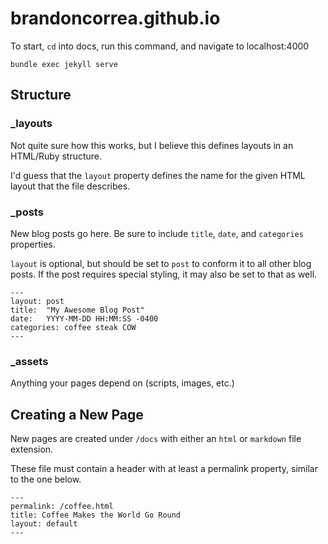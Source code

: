 # brandoncorrea.github.io

To start, `cd` into docs, run this command, and navigate to localhost:4000
```
bundle exec jekyll serve
```

## Structure

### _layouts

Not quite sure how this works, but I believe this defines layouts in an HTML/Ruby structure.

I'd guess that the `layout` property defines the name for the given HTML layout that the file describes.

### _posts

New blog posts go here. Be sure to include `title`, `date`, and `categories`
properties. 

`layout` is optional, but should be set to `post` to conform it to all other 
blog posts. If the post requires special styling, it may also be set to that as well.

````
---
layout: post
title:  "My Awesome Blog Post"
date:   YYYY-MM-DD HH:MM:SS -0400
categories: coffee steak COW
---
````

### _assets

Anything your pages depend on (scripts, images, etc.)

## Creating a New Page

New pages are created under `/docs` with either an `html` or `markdown`
file extension. 

These file must contain a header with at least a 
permalink property, similar to the one below.

````
---
permalink: /coffee.html
title: Coffee Makes the World Go Round
layout: default
---
````
